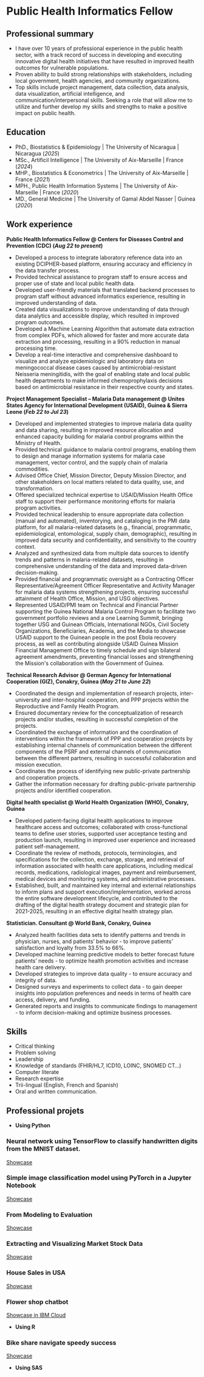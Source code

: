 # Public Health Informatics Fellow

## Professional summary
- I have over 10 years of professional experience in the public health sector, with a track record of success in developing and executing innovative digital health initiatives that have resulted in improved health outcomes for vulnerable populations.
- Proven ability to build strong relationships with stakeholders, including local government, health agencies, and community organizations.
- Top skills include project management, data collection, data analysis, data visualization, artificial intelligence, and communication/interpersonal skills. Seeking a role that will allow me to utilize and further develop my skills and strengths to make a positive impact on public health.

## Education
- PhD., Biostatistics & Epidemiology | The University of Nicaragua | Nicaragua (_2025_)
- MSc., Artificil Intelligence | The University of Aix-Marseille | France (_2024_)
- MHP., Biostatistics & Econometrics | The University of Aix-Marseille | France (_2021_)
- MPH., Public Health Information Systems | The University of Aix-Marseille | France (_2020_)
- MD., General Medicine | The University of Gamal Abdel Nasser | Guinea (_2020_)

## Work experience
**Public Health Informatics Fellow @ Centers for Diseases Control and Prevention (CDC) (_Aug 22 to present_)**
- Developed a process to integrate laboratory reference data into an existing DCIPHER-based platform, ensuring accuracy and efficiency in the data transfer process.
- Provided technical assistance to program staff to ensure access and proper use of state and local public health data.
- Developed user-friendly materials that translated backend processes to program staff without advanced informatics experience, resulting in improved understanding of data.
- Created data visualizations to improve understanding of data through data analytics and accessible display, which resulted in improved program outcomes.
- Developed a Machine Learning Algorithm that automate data extraction from complex PDFs, which allowed for faster and more accurate data extraction and processing, resulting in a 90% reduction in manual processing time.
- Develop a real-time interactive and comprehensive dashboard to visualize and analyze epidemiologic and laboratory data on meningococcal disease cases caused by antimicrobial-resistant Neisseria meningitidis, with the goal of enabling state and local public health departments to make informed chemoprophylaxis decisions based on antimicrobial resistance in their respective county and states.

**Project Management Specialist – Malaria Data management @ Unites States Agency for International Development (USAID), Guinea & Sierra Leone (_Feb 22 to Jul 23_)**
- Developed and implemented strategies to improve malaria data quality and data sharing, resulting in improved resource allocation and enhanced capacity building for malaria control programs within the Ministry of Health.
- Provided technical guidance to malaria control programs, enabling them to design and manage information systems for malaria case management, vector control, and the supply chain of malaria commodities.
- Advised Office Chief, Mission Director, Deputy Mission Director, and other stakeholders on local matters related to data quality, use, and transformation.
- Offered specialized technical expertise to USAID/Mission Health Office staff to support their performance monitoring efforts for malaria program activities.
- Provided technical leadership to ensure appropriate data collection (manual and automated), inventorying, and cataloging in the PMI data platform, for all malaria-related datasets (e.g., financial, programmatic, epidemiological, entomological, supply chain, demographic), resulting in improved data security and confidentiality, and sensitivity to the country context.
- Analyzed and synthesized data from multiple data sources to identify trends and patterns in malaria-related datasets, resulting in comprehensive understanding of the data and improved data-driven decision-making.
- Provided financial and programmatic oversight as a Contracting Officer Representative/Agreement Officer Representative and Activity Manager for malaria data systems strengthening projects, ensuring successful attainment of Health Office, Mission, and USG objectives.
- Represented USAID/PMI team on Technical and Financial Partner supporting the Guinea National Malaria Control Program to facilitate two government portfolio reviews and a one Learning Summit, bringing together USG and Guinean Officials, International NGOs, Civil Society Organizations, Beneficiaries, Academia, and the Media to showcase USAID support to the Guinean people in the post Ebola recovery process, as well as contributing alongside USAID Guinea Mission Financial Management Office to timely schedule and sign bilateral agreement amendments, preventing financial losses and strengthening the Mission's collaboration with the Government of Guinea.

**Technical Research Advisor @ German Agency for International Cooperation (GIZ), Conakry, Guinea (_May 21 to June 22_)**
- Coordinated the design and implementation of research projects, inter-university and inter-hospital cooperation, and PPP projects within the Reproductive and Family Health Program.
- Ensured documentary review for the conceptualization of research projects and/or studies, resulting in successful completion of the projects.
- Coordinated the exchange of information and the coordination of interventions within the framework of PPP and cooperation projects by establishing internal channels of communication between the different components of the PSRF and external channels of communication between the different partners, resulting in successful collaboration and mission execution.
- Coordinates the process of identifying new public-private partnership and cooperation projects. 
- Gather the information necessary for drafting public-private partnership projects and/or identified cooperation. 

**Digital health specialist @ World Health Organization (WHO), Conakry, Guinea**
- Developed patient-facing digital health applications to improve healthcare access and outcomes; collaborated with cross-functional teams to define user stories, supported user acceptance testing and production launch, resulting in improved user experience and increased patient self-management.
- Coordinate the review of methods, protocols, terminologies, and specifications for the collection, exchange, storage, and retrieval of information associated with health care applications, including medical records, medications, radiological images, payment and reimbursement, medical devices and monitoring systems, and administrative processes.
- Established, built, and maintained key internal and external relationships to inform plans and support execution/implementation, worked across the entire software development lifecycle, and contributed to the drafting of the digital health strategy document and strategic plan for 2021-2025, resulting in an effective digital health strategy plan.

**Statistician. Consultant @ World Bank, Conakry, Guinea**
- Analyzed health facilities data sets to identify patterns and trends in physician, nurses, and patients’ behavior - to improve patients’ satisfaction and loyalty from 33.5% to 66%.
- Developed machine learning predictive models to better forecast future patients’ needs - to optimize health promotion activities and increase health care delivery.
- Developed strategies to improve data quality - to ensure accuracy and integrity of data.
- Designed surveys and experiments to collect data - to gain deeper insights into population preferences and needs in terms of health care access, delivery, and funding.
- Generated reports and insights to communicate findings to management - to inform decision-making and optimize business processes.

## Skills
- Critical thinking
- Problem solving
- Leadership
- Knowledge of standards (FHIR/HL7, ICD10, LOINC, SNOMED CT…)
- Computer literate
- Research expertise
- Trii-lingual (English, French and Spanish)
- Oral and written communication.

## Professional projets 
- **Using Python**
### Neural network using TensorFlow to classify handwritten digits from the MNIST dataset.
[Showcase](https://github.com/christt94/mnist-project) 
### Simple image classification model using PyTorch in a Jupyter Notebook
[Showcase](https://github.com/christt94/PyTorch_demo)
### From Modeling to Evaluation
[Showcase](https://github.com/christt94/IBM_training/blob/main/Data%20Science%20Methodology/4-From-Modeling-to-Evaluation.ipynb)
### Extracting and Visualizing Market Stock Data
[Showcase](https://github.com/christt94/IBM_training/blob/main/Final%20Assignment2.ipynb)
### House Sales in USA 
[Showcase](https://github.com/christt94/IBM_training/blob/main/House_Sales_in_King_Count_USA_20231003_1696291200_jupyterlite.ipynb)
### Flower shop chatbot 
[Showcase in IBM Cloud](https://github.com/christt94/StudentChatbott./blob/main/coursera_courses.json)

- **Using R**
### Bike share navigate speedy success
[Showcase](https://github.com/christt94/Google/blob/main/Google.Rmd)

- **Using SAS**
